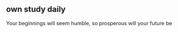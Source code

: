 <!-- gitbook-ignore -->
own study daily
---
Your beginnings will seem humble, so prosperous will your future be
